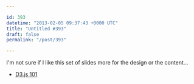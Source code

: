 ```yaml
---

id: 393
datetime: "2013-02-05 09:37:43 +0000 UTC"
title: "Untitled #393"
draft: false
permalink: "/post/393"

---
```


I'm not sure if I like this set of slides more for the design or the content... 

 
 * [D3.js 101](http://scottcheng.github.com/d3js-101/#/title)



